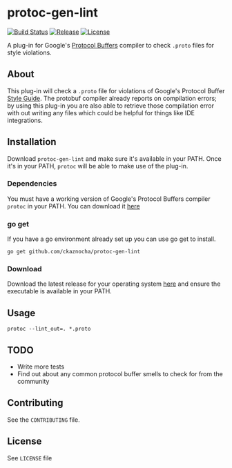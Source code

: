 # protoc-gen-lint
[![Build Status](http://img.shields.io/travis/ckaznocha/protoc-gen-lint.svg?style=flat)](https://travis-ci.org/ckaznocha/protoc-gen-lint)
[![Release](http://img.shields.io/github/release/ckaznocha/protoc-gen-lint.svg?style=flat)](https://github.com/ckaznocha/protoc-gen-lint/releases/latest)
[![License](http://img.shields.io/:license-mit-blue.svg)](http://ckaznocha.mit-license.org)
<!-- [![Coverage Status](https://img.shields.io/coveralls/ckaznocha/protoc-gen-lint.svg?style=flat)](https://coveralls.io/r/ckaznocha/protoc-gen-lint?branch=master) -->

A plug-in for Google's [Protocol Buffers](https://github.com/google/protobuf)
compiler to check `.proto` files for style violations.

## About
This plug-in will check a `.proto` file for violations of Google's Protocol
Buffer [Style Guide](https://developers.google.com/protocol-buffers/docs/style).
The protobuf compiler already reports on compilation errors; by using
this plug-in you are also able to retrieve those compilation error with out
writing any files which could be helpful for things like IDE integrations.

## Installation
Download `protoc-gen-lint` and make sure it's available in your PATH. Once it's
in your PATH, `protoc` will be able to make use of the plug-in.

### Dependencies
You must have a working version of Google's Protocol Buffers compiler `protoc`
in your PATH. You can download it
[here](https://developers.google.com/protocol-buffers/docs/downloads)

### go get
If you have a go environment already set up you can use go get to install.
```
go get github.com/ckaznocha/protoc-gen-lint
```

### Download
Download the latest release for your operating system
[here](https://github.com/ckaznocha/protoc-gen-lint/releases/latest) and ensure
the executable is available in your PATH.

## Usage
```
protoc --lint_out=. *.proto
```

## TODO
* Write more tests
* Find out about any common protocol buffer smells to check for from the community

## Contributing
See the `CONTRIBUTING` file.

## License
See `LICENSE` file
